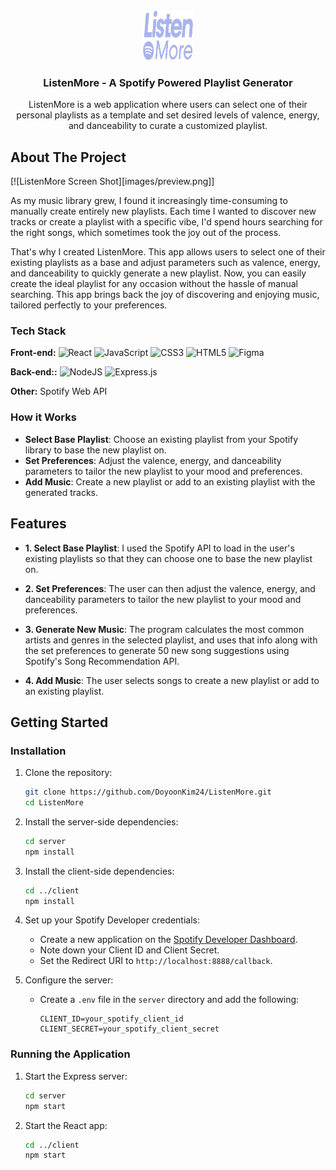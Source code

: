 <div align="center">
    <img src="images/ListenMore-logo.png" alt="Logo" width="80" height="80">

  <h3 align="center">ListenMore - A Spotify Powered Playlist Generator</h3>

  <p align="center">
    ListenMore is a web application where users can select one of their personal playlists as a template and set desired levels of valence, energy, and danceability to curate a customized playlist.
  </p>
</div>


## About The Project

[![ListenMore Screen Shot][images/preview.png]]

As my music library grew, I found it increasingly time-consuming to manually create entirely new playlists. Each time I wanted to discover new tracks or create a playlist with a specific vibe, I'd spend hours searching for the right songs, which sometimes took the joy out of the process.

That's why I created ListenMore. This app allows users to select one of their existing playlists as a base and adjust parameters such as valence, energy, and danceability to quickly generate a new playlist. Now, you can easily create the ideal playlist for any occasion without the hassle of manual searching. This app brings back the joy of discovering and enjoying music, tailored perfectly to your preferences.


### Tech Stack

**Front-end:** ![React](https://img.shields.io/badge/react-%2320232a.svg?style=for-the-badge&logo=react&logoColor=%2361DAFB)   ![JavaScript](https://img.shields.io/badge/javascript-%23323330.svg?style=for-the-badge&logo=javascript&logoColor=%23F7DF1E)   ![CSS3](https://img.shields.io/badge/css3-%231572B6.svg?style=for-the-badge&logo=css3&logoColor=white)   ![HTML5](https://img.shields.io/badge/html5-%23E34F26.svg?style=for-the-badge&logo=html5&logoColor=white)   	![Figma](https://img.shields.io/badge/figma-%23F24E1E.svg?style=for-the-badge&logo=figma&logoColor=white)

**Back-end::** ![NodeJS](https://img.shields.io/badge/node.js-6DA55F?style=for-the-badge&logo=node.js&logoColor=white)   ![Express.js](https://img.shields.io/badge/express.js-%23404d59.svg?style=for-the-badge&logo=express&logoColor=%2361DAFB)

**Other:** Spotify Web API


### How it Works
- **Select Base Playlist**: Choose an existing playlist from your Spotify library to base the new playlist on.
- **Set Preferences**: Adjust the valence, energy, and danceability parameters to tailor the new playlist to your mood and preferences.
- **Add Music**: Create a new playlist or add to an existing playlist with the generated tracks.


## Features

- **1. Select Base Playlist**: I used the Spotify API to load in the user's existing playlists so that they can choose one to base the new playlist on.
- **2. Set Preferences**: The user can then adjust the valence, energy, and danceability parameters to tailor the new playlist to your mood and preferences.
- **3. Generate New Music**: The program calculates the most common artists and genres in the selected playlist, and uses that info along with the set preferences to generate 50 new song suggestions using Spotify's Song Recommendation API.

- **4. Add Music**: The user selects songs to create a new playlist or add to an existing playlist.


## Getting Started

### Installation

1. Clone the repository:
    ```sh
    git clone https://github.com/DoyoonKim24/ListenMore.git
    cd ListenMore
    ```

2. Install the server-side dependencies:
    ```sh
    cd server
    npm install
    ```

3. Install the client-side dependencies:
    ```sh
    cd ../client
    npm install
    ```

4. Set up your Spotify Developer credentials:
    - Create a new application on the [Spotify Developer Dashboard](https://developer.spotify.com/dashboard/applications).
    - Note down your Client ID and Client Secret.
    - Set the Redirect URI to `http://localhost:8888/callback`.

5. Configure the server:
    - Create a `.env` file in the `server` directory and add the following:
      ```env
      CLIENT_ID=your_spotify_client_id
      CLIENT_SECRET=your_spotify_client_secret
      ```

### Running the Application

1. Start the Express server:
    ```sh
    cd server
    npm start
    ```

2. Start the React app:
    ```sh
    cd ../client
    npm start
    ```
